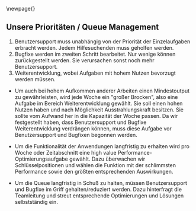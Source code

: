 
\newpage{}

## Unsere Prioritäten / Queue Management

1. Benutzersupport muss unabhängig von der Priorität der Einzelaufgaben erbracht werden. Jedem Hilfesuchenden muss geholfen werden.
2. Bugfixe werden im zweiten Schritt bearbeitet. Nur wenige können zurückgestellt werden. Sie verursachen sonst noch mehr Benutzersupport.
3. Weiterentwicklung, wobei Aufgaben mit hohem Nutzen bevorzugt werden müssen.

- Um auch bei hohem Aufkommen anderer Arbeiten einen Mindestoutput zu gewährleisten, wird jede Woche ein "großer Brocken", also eine Aufgabe im Bereich Weiterentwicklung gewählt. Sie soll einen hohen Nutzen haben und nach Möglichkeit Ausstrahlungskraft besitzen. Sie sollte vom Aufwand her in die Kapazität der Woche passen. Da wir festgestellt haben, dass Benutzersupport und Bugfixe Weiterentwicklung verdrängen können, muss diese Aufgabe vor Benutzersupport und Bugfixen begonnen werden.
- Um die Funktionalität der Anwendungen langfristig zu erhalten wird pro Woche oder Zeitabschnitt eine high value Performance-Optimierungsaufgabe gewählt. Dazu überwachen wir Schlüsselpositionen und wählen die Funktion mit der schlimmsten Performance sowie den größten entsprechenden Auswirkungen.

- Um die Queue langfristig in Schuß zu halten, müssen Benutzersupport und Bugfixe im Griff gehalten/reduziert werden. Dazu hinterfragt die Teamleitung und streut entsprechende Optimierungen und Lösungen selbstständig ein.

